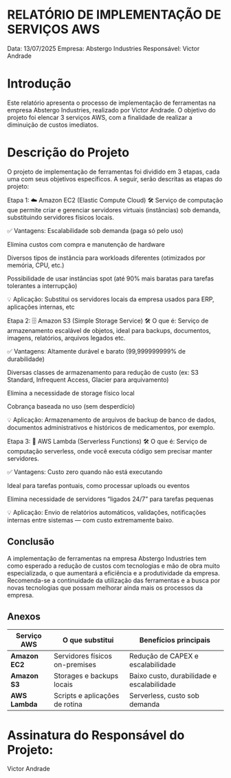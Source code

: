 # RELATÓRIO DE IMPLEMENTAÇÃO DE SERVIÇOS AWS

Data: 13/07/2025
Empresa: Abstergo Industries
Responsável: Victor Andrade

# Introdução
Este relatório apresenta o processo de implementação de ferramentas na empresa Abstergo Industries, realizado por Victor Andrade. O objetivo do projeto foi elencar 3 serviços AWS, com a finalidade de realizar a diminuição de custos imediatos.

# Descrição do Projeto
O projeto de implementação de ferramentas foi dividido em 3 etapas, cada uma com seus objetivos específicos. A seguir, serão descritas as etapas do projeto:

Etapa 1:
☁️ Amazon EC2 (Elastic Compute Cloud)
🛠 Serviço de computação que permite criar e gerenciar servidores virtuais (instâncias) sob demanda, substituindo servidores físicos locais.

✅ Vantagens:
Escalabilidade sob demanda (paga só pelo uso)

Elimina custos com compra e manutenção de hardware

Diversos tipos de instância para workloads diferentes (otimizados por memória, CPU, etc.)

Possibilidade de usar instâncias spot (até 90% mais baratas para tarefas tolerantes a interrupção)

💡 Aplicação:
Substitui os servidores locais da empresa usados para ERP, aplicações internas, etc

Etapa 2:
🗄️ Amazon S3 (Simple Storage Service)
🛠 O que é:
Serviço de armazenamento escalável de objetos, ideal para backups, documentos, imagens, relatórios, arquivos legados etc.

✅ Vantagens:
Altamente durável e barato (99,999999999% de durabilidade)

Diversas classes de armazenamento para redução de custo (ex: S3 Standard, Infrequent Access, Glacier para arquivamento)

Elimina a necessidade de storage físico local

Cobrança baseada no uso (sem desperdício)

💡 Aplicação:
Armazenamento de arquivos de backup de banco de dados, documentos administrativos e históricos de medicamentos, por exemplo.

Etapa 3:
🧠 AWS Lambda (Serverless Functions)
🛠 O que é:
Serviço de computação serverless, onde você executa código sem precisar manter servidores.

✅ Vantagens:
Custo zero quando não está executando

Ideal para tarefas pontuais, como processar uploads ou eventos

Elimina necessidade de servidores “ligados 24/7” para tarefas pequenas

💡 Aplicação:
Envio de relatórios automáticos, validações, notificações internas entre sistemas — com custo extremamente baixo.

## Conclusão
A implementação de ferramentas na empresa Abstergo Industries tem como esperado a redução de custos com tecnologias e mão de obra muito especializada, o que aumentará a eficiência e a produtividade da empresa. Recomenda-se a continuidade da utilização das ferramentas e a busca por novas tecnologias que possam melhorar ainda mais os processos da empresa.

## Anexos

| Serviço AWS    | O que substitui                 | Benefícios principais                      |
| -------------- | ------------------------------- | ------------------------------------------ |
| **Amazon EC2** | Servidores físicos on-premises  | Redução de CAPEX e escalabilidade          |
| **Amazon S3**  | Storages e backups locais       | Baixo custo, durabilidade e escalabilidade |
| **AWS Lambda** | Scripts e aplicações de rotina  | Serverless, custo sob demanda              |


# Assinatura do Responsável do Projeto:

Victor Andrade
